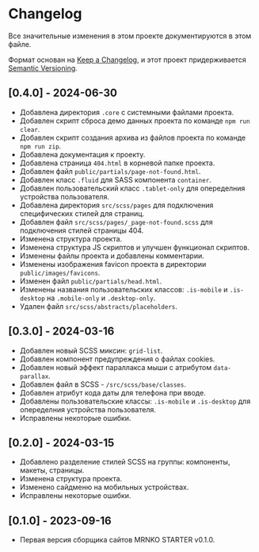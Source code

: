 ﻿# Changelog

Все значительные изменения в этом проекте документируются в этом файле.

Формат основан на [Keep a Changelog](https://keepachangelog.com/en/1.0.0/),
и этот проект придерживается [Semantic Versioning](https://semver.org/spec/v2.0.0.html).

## [0.4.0] - 2024-06-30
 
- Добавлена директория `.core` с системными файлами проекта.
- Добавлен скрипт сброса демо данных проекта по команде `npm run clear`.
- Добавлен скрипт создания архива из файлов проекта по команде `npm run zip`.
- Добавлена документация к проекту.
- Добавлена страница `404.html` в корневой папке проекта.
- Добавлен файл `public/partials/page-not-found.html`.
- Добавлен класс `.fluid` для SASS компонента `container`.
- Добавлен пользовательский класс `.tablet-only` для опеределния устройства пользователя.
- Добавлена директория `src/scss/pages` для подключения специфических стилей для страниц.
- Добавлен файл `src/scss/pages/_page-not-found.scss` для подключения стилей страницы 404.
- Изменена структура проекта.
- Изменена структура JS скриптов и улучшен функционал скриптов.
- Изменены файлы проекта и добавлены комментарии.
- Изменены изображения favicon проекта в директории `public/images/favicons`.
- Изменен файл `public/partials/head.html`.
- Изменены названия пользовательских классов: `.is-mobile` и `.is-desktop` на `.mobile-only` и `.desktop-only`.
- Удален файл `src/scss/abstracts/placeholders`.

## [0.3.0] - 2024-03-16
 
- Добавлен новый SCSS миксин: `grid-list`.
- Добавлен компонент предупреждения о файлах cookies.
- Добавлен новый эффект параллакса мыши с атрибутом `data-parallax`.
- Добавлен файл в SCSS - `/src/scss/base/classes`.
- Добавлен атрибут кода даты для телефона при вводе.
- Добавлены пользовательские классы: `.is-mobile` и `.is-desktop` для опеределния устройства пользователя.
- Исправлены некоторые ошибки.

## [0.2.0] - 2024-03-15

- Добавлено разделение стилей SCSS на группы: компоненты, макеты, страницы.
- Изменена структура проекта.
- Изменено сайдменю на мобильных устройствах.
- Исправлены некоторые ошибки.
 
## [0.1.0] - 2023-09-16
 
- Первая версия сборщика сайтов MRNKO STARTER v0.1.0.
